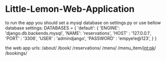 # Little-Lemon-Web-Application

to run the app you should set a mysql database on settings.py or use bellow database settings:
DATABASES = {
    'default': {
        'ENGINE': 'django.db.backends.mysql',
        'NAME': 'reservations',
        'HOST' : '127.0.0.1',
        'PORT' : '3306',
        'USER' : 'admindjango',
        'PASSWORD' : 'empye!e@123',
    }
}

the web app urls:
    /about/
    /book/
    /reservations/
    /menu/
    /menu_item/<int:pk>/
    /bookings/
